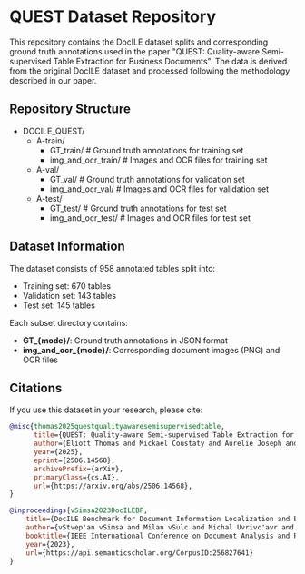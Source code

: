 # QUEST Dataset Repository  

This repository contains the DocILE dataset splits and corresponding ground truth annotations used in the paper "QUEST: Quality-aware Semi-supervised Table Extraction for Business Documents". The data is derived from the original DocILE dataset and processed following the methodology described in our paper.  

## Repository Structure  

- DOCILE_QUEST/  
    - A-train/  
        - GT_train/ # Ground truth annotations for training set  
        - img_and_ocr_train/ # Images and OCR files for training set  
    - A-val/  
        - GT_val/ # Ground truth annotations for validation set  
        - img_and_ocr_val/ # Images and OCR files for validation set  
    - A-test/  
        - GT_test/ # Ground truth annotations for test set  
        - img_and_ocr_test/ # Images and OCR files for test set  

## Dataset Information  

The dataset consists of 958 annotated tables split into:  
- Training set: 670 tables  
- Validation set: 143 tables  
- Test set: 145 tables  

Each subset directory contains:  
- **GT_{mode}/**: Ground truth annotations in JSON format  
- **img_and_ocr_{mode}/**: Corresponding document images (PNG) and OCR files  

## Citations  

If you use this dataset in your research, please cite:  

```bibtex  
@misc{thomas2025questqualityawaresemisupervisedtable,
      title={QUEST: Quality-aware Semi-supervised Table Extraction for Business Documents}, 
      author={Eliott Thomas and Mickael Coustaty and Aurelie Joseph and Gaspar Deloin and Elodie Carel and Vincent Poulain D'Andecy and Jean-Marc Ogier},
      year={2025},
      eprint={2506.14568},
      archivePrefix={arXiv},
      primaryClass={cs.AI},
      url={https://arxiv.org/abs/2506.14568}, 
}

@inproceedings{vSimsa2023DocILEBF,  
    title={DocILE Benchmark for Document Information Localization and Extraction},  
    author={vStvep'an vSimsa and Milan vSulc and Michal Uvrivc'avr and Yash J. Patel and Ahmed Hamdi and Matvej Koci'an and Maty'avs Skalick'y and Jivr'i Matas and Antoine Doucet and Micka{\"e}l Coustaty and Dimosthenis Karatzas},  
    booktitle={IEEE International Conference on Document Analysis and Recognition},  
    year={2023},  
    url={https://api.semanticscholar.org/CorpusID:256827641}  
}

